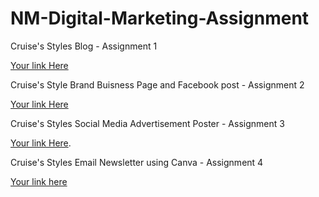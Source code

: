 # NM-Digital-Marketing-Assignment
Cruise's Styles Blog - Assignment 1

[Your link Here](https://cruisestyles.blogspot.com/2023/10/cruises-styles.html)

Cruise's Style Brand Buisness Page and Facebook post - Assignment 2

[Your link Here](https://www.facebook.com/100068629599344/posts/pfbid0wuA5bQSY1TUgo2fDy43RKvSim9maWTqcYdQN1hj8qq5U4mhdEdDRehPCWKrf26gEl/?app=fbl)

Cruise's Styles Social Media Advertisement Poster - Assignment 3

[Your link Here](https://www.facebook.com/100068629599344/posts/pfbid0wuA5bQSY1TUgo2fDy43RKvSim9maWTqcYdQN1hj8qq5U4mhdEdDRehPCWKrf26gEl/?app=fbl).

Cruise's Styles Email Newsletter using Canva - Assignment 4

[Your link here](https://drive.google.com/file/d/1byf5rPuEDP7MOZZKrPiKqD6j_aui-4Pg/view?usp=sharing)
